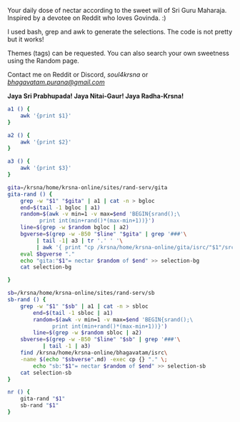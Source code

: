<!--
.. title: About
.. slug: about
.. date: 2019-08-12 16:30:51 UTC-04:00
.. tags: 
.. category: 
.. link: 
.. description: 
.. type: text
-->
Your daily dose of nectar according to the sweet will of Sri Guru Maharaja. Inspired by a devotee on Reddit who loves Govinda. :)

I used bash, grep and awk to generate the selections. The code is not pretty but it works!

Themes (tags) can be requested. You can also search your own sweetness using the Random page.

Contact me on Reddit or Discord, *soul4krsna* or *bhagavatam.purana@gmail.com*

**Jaya Sri Prabhupada! Jaya Nitai-Gaur! Jaya Radha-Krsna!**

```bash
a1 () {
    awk '{print $1}'
}

a2 () {
    awk '{print $2}'
}

a3 () {
    awk '{print $3}'
}

gita=/krsna/home/krsna-online/sites/rand-serv/gita
gita-rand () {
	grep -w "$1" "$gita" | a1 | cat -n > bgloc
	end=$(tail -1 bgloc | a1)
	random=$(awk -v min=1 -v max=$end 'BEGIN{srand();\
	      print int(min+rand()*(max-min+1))}')
	line=$(grep -w $random bgloc | a2)
	bgverse=$(grep -w -B50 "$line" "$gita" | grep '###'\
	     | tail -1| a3 | tr '.' ' '\
	     | awk '{ print "cp /krsna/home/krsna-online/gita/isrc/"$1"/src/"$2".md"}')
	eval $bgverse "."
	echo "gita:"$1"= nectar $random of $end" >> selection-bg
	cat selection-bg 

}

sb=/krsna/home/krsna-online/sites/rand-serv/sb
sb-rand () {
	grep -w "$1" "$sb" | a1 | cat -n > sbloc
        end=$(tail -1 sbloc | a1)
        random=$(awk -v min=1 -v max=$end 'BEGIN{srand();\
              print int(min+rand()*(max-min+1))}')
        line=$(grep -w $random sbloc | a2)
	sbverse=$(grep -w -B50 "$line" "$sb" | grep '###'\
	       | tail -1 | a3)
	find /krsna/home/krsna-online/bhagavatam/isrc\
	-name $(echo "$sbverse".md) -exec cp {} "." \; 
        echo "sb:"$1"= nectar $random of $end" >> selection-sb
	cat selection-sb 
}

nr () {
	gita-rand "$1"
	sb-rand "$1"
}

```

